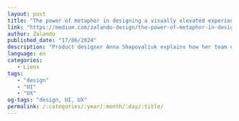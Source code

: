 ```yaml
---
layout: post
title: "The power of metaphor in designing a visually elevated experience"
link: "https://medium.com/zalando-design/the-power-of-metaphor-in-designing-a-visually-elevated-experience-6311f4596ff1"
author: Zalando
published_date: "17/06/2024"
description: "Product designer Anna Shapovaliuk explains how her team used metaphor to reimagine the look and feel of Zalando’s designer experience."
language: en
categories:
   - Liens
tags:
   - "design"
   - "UI"
   - "UX"
og-tags: "design, UI, UX"
permalink: /:categories/:year/:month/:day/:title/
---
```

